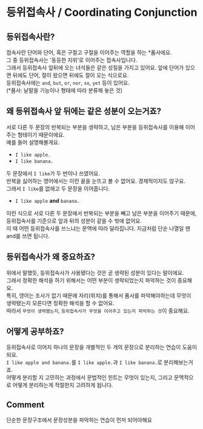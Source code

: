 # 등위접속사 / Coordinating Conjunction
## 등위접속사란?
접속사란 단어와 단어, 혹은 구절고 구절을 이어주는 역할을 하는 *품사에요.<br>
그 중 등위접속사는 '동등한 지위'로 이어주는 접속사입니다.<br>
그래서 등위접속사 앞뒤에 오는 녀석들은 같은 성질을 가지고 있어요. 앞에 단어가 있으면 뒤에도 단어, 절이 왔으면 뒤에도 절이 오는 식으로요.<br>
등위접속사에는 `and`, `but`, `or`, `nor`, `so`, `yet` 등이 있어요.<br>
(*품사: 낱말을 기능이나 형태에 따라 분류해 놓은 것)
## 왜 등위접속사 앞 뒤에는 같은 성분이 오는거죠?
서로 다른 두 문장의 반복되는 부분을 생략하고, 남은 부분을 등위접속사를 이용해 이어주는 형태이기 때문이에요.<br>
예를 들어 설명해볼게요.<br>
- `I like apple.`<br>
- `I like banana.`<br>

두 문장에서 `I like`가 두 번이나 쓰였어요.<br>
반복을 싫어하는 영어에서는 이런 꼴을 눈뜨고 볼 수 없어요. 경제적이지도 않구요.<br>
그래서 `I like`를 없애고 두 문장을 이어줍니다.<br>
- `I like apple` **and** `banana.`<br>

이런 식으로 서로 다른 두 문장에서 반복되는 부분을 빼고 남은 부분을 이어주기 때문에, 등위접속사를 기준으로 앞과 뒤의 성분이 같을 수 밖에 없어요.<br>
이 때 어떤 등위접속사를 쓰느냐는 문맥에 따라 달라집니다. 지금처럼 단순 나열일 땐 and를 쓰면 됩니다.
## 등위접속사가 왜 중요하죠?
위에서 말했듯, 등위접속사가 사용됐다는 것은 곧 생략된 성분이 있다는 말이에요.<br>
그래서 정확한 해석을 하기 위해서는 어떤 부분이 생략되었는지 파악하는 것이 중요해요.<br>
특히, 영어는 조사가 없기 때문에 자리(위치)를 통해서 품사를 파악해야하는데 무엇이 생략됐는지 모른다면 정확한 해석을 할 수 없어요.<br>
따라서 `무엇이 생략됐는지`, `등위접속사가 무엇을 이어주고 있는지 파악하는 것`이 중요해요.
## 어떻게 공부하죠?
등위접속사로 이어지 하나의 문장을 개별적인 두 개의 문장으로 분리하는 연습이 도움이 되요.<br>
`I like apple and banana.`를 `I like apple.`과 `I like banana.`로 분리해보는거죠.<br>
어떻게 분리할 지 고민하는 과정에서 문법적인 힌트는 무엇이 있는지, 그리고 문맥적으로 어떻게 분리하는게 적절한지 고려하게 됩니다.

## Comment
단순한 문장구조에서 문장성분을 파악하는 연습이 먼저 되어야해요
